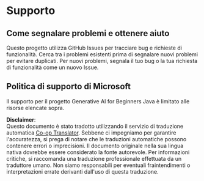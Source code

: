 <!--
CO_OP_TRANSLATOR_METADATA:
{
  "original_hash": "b8ef73cc49dec68e2c885ee9df545129",
  "translation_date": "2025-07-21T17:38:16+00:00",
  "source_file": "SUPPORT.md",
  "language_code": "it"
}
-->
# Supporto

## Come segnalare problemi e ottenere aiuto  

Questo progetto utilizza GitHub Issues per tracciare bug e richieste di funzionalità. Cerca tra i problemi esistenti prima di segnalare nuovi problemi per evitare duplicati. Per nuovi problemi, segnala il tuo bug o la tua richiesta di funzionalità come un nuovo Issue.

## Politica di supporto di Microsoft  

Il supporto per il progetto Generative AI for Beginners Java è limitato alle risorse elencate sopra.

**Disclaimer**:  
Questo documento è stato tradotto utilizzando il servizio di traduzione automatica [Co-op Translator](https://github.com/Azure/co-op-translator). Sebbene ci impegniamo per garantire l'accuratezza, si prega di notare che le traduzioni automatiche possono contenere errori o imprecisioni. Il documento originale nella sua lingua nativa dovrebbe essere considerato la fonte autorevole. Per informazioni critiche, si raccomanda una traduzione professionale effettuata da un traduttore umano. Non siamo responsabili per eventuali fraintendimenti o interpretazioni errate derivanti dall'uso di questa traduzione.